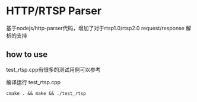 HTTP/RTSP Parser
===========
基于nodejs/http-parser代码，增加了对于rtsp1.0/rtsp2.0 request/response 解析的支持


## how to use

test_rtsp.cpp有很多的测试用例可以参考  

编译运行 test_rtsp.cpp
```
cmake . && make && ./test_rtsp
```



  
